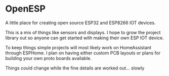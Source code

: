 # OpenESP
A little place for creating open source ESP32 and ESP8266 IOT devices.

This is a mix of things like sensors and displays. I hope to grow the project library out so anyone can get started  with making their own ESP IOT device.

To keep things simple projects will most likely work on HomeAssistant through ESPHome. I plan on having either custom PCB layouts or plans for building your own proto boards available.

Things could change while the fine details are worked out... slowly  
